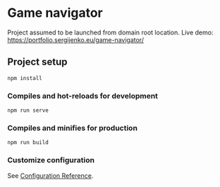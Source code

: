 # Game navigator
Project assumed to be launched from domain root location. 
Live demo: https://portfolio.sergijenko.eu/game-navigator/

## Project setup
```
npm install
```

### Compiles and hot-reloads for development
```
npm run serve
```

### Compiles and minifies for production
```
npm run build
```

### Customize configuration
See [Configuration Reference](https://cli.vuejs.org/config/).
